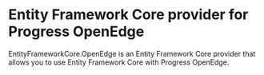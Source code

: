 # Entity Framework Core provider for Progress OpenEdge

EntityFrameworkCore.OpenEdge is an Entity Framework Core provider that allows you to use Entity Framework Core with Progress OpenEdge.